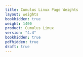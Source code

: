 ```yaml
---
title: Cumulus Linux Page Weights
layout: weights
bookhidden: true
weight: 1400
product: Cumulus Linux
version: "4.4"
bookhidden: true
pdfhidden: true
draft: true
---
```

